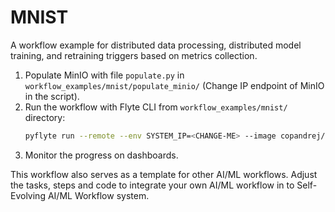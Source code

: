 # MNIST

A workflow example for distributed data processing, distributed model training, and retraining triggers based on metrics collection.

1. Populate MinIO with file `populate.py` in `workflow_examples/mnist/populate_minio/` (Change IP endpoint of MinIO in the script).
2. Run the workflow with Flyte CLI from `workflow_examples/mnist/` directory:
    ```bash
    pyflyte run --remote --env SYSTEM_IP=<CHANGE-ME> --image copandrej/flyte_workflow:1 wf.py mnist_train
    ```
3. Monitor the progress on dashboards.


This workflow also serves as a template for other AI/ML workflows. Adjust the tasks, steps and code to integrate your own AI/ML workflow in to Self-Evolving AI/ML Workflow system.
